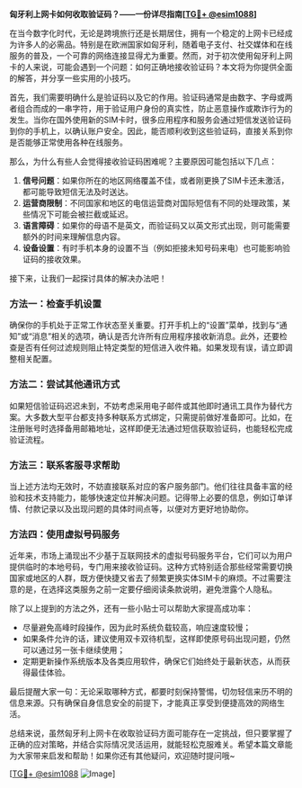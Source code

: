 **匈牙利上网卡如何收取验证码？——一份详尽指南[[TG💪+ @esim1088](https://t.me/s/esim1088)]**

在当今数字化时代，无论是跨境旅行还是长期居住，拥有一个稳定的上网卡已经成为许多人的必需品。特别是在欧洲国家如匈牙利，随着电子支付、社交媒体和在线服务的普及，一个可靠的网络连接显得尤为重要。然而，对于初次使用匈牙利上网卡的人来说，可能会遇到一个问题：如何正确地接收验证码？本文将为你提供全面的解答，并分享一些实用的小技巧。

首先，我们需要明确什么是验证码以及它的作用。验证码通常是由数字、字母或两者组合而成的一串字符，用于验证用户身份的真实性，防止恶意操作或欺诈行为的发生。当你在国外使用新的SIM卡时，很多应用程序和服务会通过短信发送验证码到你的手机上，以确认账户安全。因此，能否顺利收到这些验证码，直接关系到你是否能够正常使用各种在线服务。

那么，为什么有些人会觉得接收验证码困难呢？主要原因可能包括以下几点：

1. **信号问题**：如果你所在的地区网络覆盖不佳，或者刚更换了SIM卡还未激活，都可能导致短信无法及时送达。
2. **运营商限制**：不同国家和地区的电信运营商对国际短信有不同的处理政策，某些情况下可能会被拦截或延迟。
3. **语言障碍**：如果你的母语不是英文，而验证码又以英文形式出现，则可能需要额外的时间来理解信息内容。
4. **设备设置**：有时手机本身的设置不当（例如拒接未知号码来电）也可能影响验证码的接收效果。

接下来，让我们一起探讨具体的解决办法吧！

### 方法一：检查手机设置

确保你的手机处于正常工作状态至关重要。打开手机上的“设置”菜单，找到与“通知”或“消息”相关的选项，确认是否允许所有应用程序接收新消息。此外，还要检查是否有任何过滤规则阻止特定类型的短信进入收件箱。如果发现有误，请立即调整相关配置。

### 方法二：尝试其他通讯方式

如果短信验证码迟迟未到，不妨考虑采用电子邮件或其他即时通讯工具作为替代方案。大多数大型平台都支持多种联系方式绑定，只需提前做好准备即可。比如，在注册账号时选择备用邮箱地址，这样即便无法通过短信获取验证码，也能轻松完成验证流程。

### 方法三：联系客服寻求帮助

当上述方法均无效时，不妨直接联系对应的客户服务部门。他们往往具备丰富的经验和技术支持能力，能够快速定位并解决问题。记得带上必要的信息，例如订单详情、付款记录以及出现问题的具体时间点等，以便对方更好地协助你。

### 方法四：使用虚拟号码服务

近年来，市场上涌现出不少基于互联网技术的虚拟号码服务平台，它们可以为用户提供临时的本地号码，专门用来接收验证码。这种方式特别适合那些经常需要切换国家或地区的人群，既方便快捷又省去了频繁更换实体SIM卡的麻烦。不过需要注意的是，在选择这类服务之前一定要仔细阅读条款说明，避免泄露个人隐私。

除了以上提到的方法之外，还有一些小贴士可以帮助大家提高成功率：

- 尽量避免高峰时段操作，因为此时系统负载较高，响应速度较慢；
- 如果条件允许的话，建议使用双卡双待机型，这样即使原号码出现问题，仍然可以通过另一张卡继续使用；
- 定期更新操作系统版本及各类应用软件，确保它们始终处于最新状态，从而获得最佳体验。

最后提醒大家一句：无论采取哪种方式，都要时刻保持警惕，切勿轻信来历不明的信息来源。只有确保自身信息安全的前提下，才能真正享受到便捷高效的网络生活。

总结来说，虽然匈牙利上网卡在收取验证码方面可能存在一定挑战，但只要掌握了正确的应对策略，并结合实际情况灵活运用，就能轻松克服难关。希望本篇文章能为大家带来启发和帮助！如果你还有其他疑问，欢迎随时提问哦~

[[TG💪+ @esim1088](https://t.me/s/esim1088) ![Image](https://i.postimg.cc/4NQfJmqS/Snipaste-2025-05-13-00-14-12.png)]